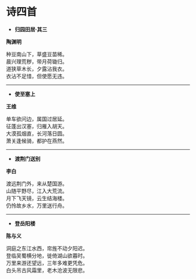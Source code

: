 # 诗四首

- **归园田居·其三**

**陶渊明**

种豆南山下，草盛豆苗稀。  
晨兴理荒秽，带月荷锄归。  
道狭草木长，夕露沾我衣。  
衣沾不足惜，但使愿无违。  

---

- **使至塞上**

**王维**

单车欲问边，属国过居延。  
征蓬出汉塞，归雁入胡天。  
大漠孤烟直，长河落日圆。  
萧关逢候骑，都护在燕然。  

---

- **渡荆门送别**

**李白**

渡远荆门外，来从楚国游。  
山随平野尽，江入大荒流。  
月下飞天镜，云生结海楼。  
仍怜故乡水，万里送行舟。  

---

- **登岳阳楼**

**陈与义**

洞庭之东江水西，帘旌不动夕阳迟。  
登临吴蜀横分地，徙倚湖山欲暮时。  
万里来游还望远，三年多难更凭危。  
白头吊古风霜里，老木沧波无限悲。  

